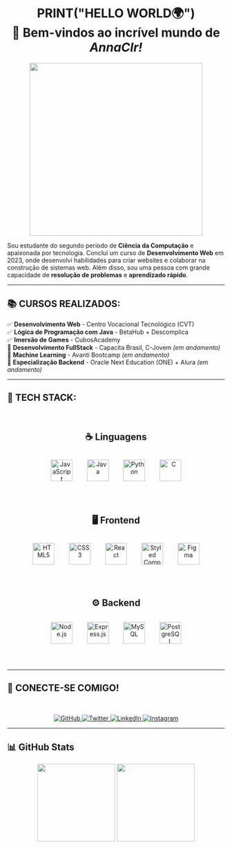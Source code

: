 <h1 align="center">
  PRINT("HELLO WORLD🌍")
  <br>
  🚀 Bem-vindos ao incrível mundo de <i>AnnaClr!</i>
</h1>

<p align="center">
  <img src="https://media.giphy.com/media/QTfX9Ejfra3ZmNxh6B/giphy.gif" width="400" height="auto" />
</p>

Sou estudante do segundo período de **Ciência da Computação** e apaixonada por tecnologia. Concluí um curso de **Desenvolvimento Web** em 2023, onde desenvolvi habilidades para criar websites e colaborar na construção de sistemas web. Além disso, sou uma pessoa com grande capacidade de **resolução de problemas** e **aprendizado rápido**.

---

## 📚 CURSOS REALIZADOS:
✅ **Desenvolvimento Web** - Centro Vocacional Tecnológico (CVT)  
✅ **Lógica de Programação com Java** - BetaHub + Descomplica  
✅ **Imersão de Games** - CubosAcademy  
🚀 **Desenvolvimento FullStack** - Capacita Brasil, C-Jovem *(em andamento)*  
🚀 **Machine Learning** - Avanti Bootcamp *(em andamento)*  
🚀 **Especialização Backend** - Oracle Next Education (ONE) + Alura *(em andamento)*  

---

## 🚀 TECH STACK:

  <br>

### <h2 align="center">☕ Linguagens</h2>
<p align="center">
  <img src="https://profilinator.rishav.dev/skills-assets/javascript-original.svg" alt="JavaScript" height="50" style="margin: 15px;" />
  <img src="https://profilinator.rishav.dev/skills-assets/java-original-wordmark.svg" alt="Java" height="50" style="margin: 15px;" />
  <img src="https://profilinator.rishav.dev/skills-assets/python-original.svg" alt="Python" height="50" style="margin: 15px;" />
  <img src="https://profilinator.rishav.dev/skills-assets/c-original.svg" alt="C" height="50" style="margin: 15px;" />
</p>

  <br>
  
### <h2 align="center">🖥️ Frontend</h2>
<p align="center">
  <img src="https://profilinator.rishav.dev/skills-assets/html5-original-wordmark.svg" alt="HTML5" height="50" style="margin: 15px;" />
  <img src="https://profilinator.rishav.dev/skills-assets/css3-original-wordmark.svg" alt="CSS3" height="50" style="margin: 15px;" />
  <img src="https://profilinator.rishav.dev/skills-assets/react-original-wordmark.svg" alt="React" height="50" style="margin: 15px;" />
  <img src="https://profilinator.rishav.dev/skills-assets/styled-components.png" alt="Styled Components" height="50" style="margin: 15px;" />
  <img src="https://profilinator.rishav.dev/skills-assets/figma-icon.svg" alt="Figma" height="50" style="margin: 15px;" />
</p>

  <br>

### <h2 align="center">⚙️ Backend</h2>
<p align="center">
  <img src="https://profilinator.rishav.dev/skills-assets/nodejs-original-wordmark.svg" alt="Node.js" height="50" style="margin: 15px;" />
  <img src="https://profilinator.rishav.dev/skills-assets/express-original-wordmark.svg" alt="Express.js" height="50" style="margin: 15px;" />
  <img src="https://profilinator.rishav.dev/skills-assets/mysql-original-wordmark.svg" alt="MySQL" height="50" style="margin: 15px;" />
  <img src="https://profilinator.rishav.dev/skills-assets/postgresql-original-wordmark.svg" alt="PostgreSQL" height="50" style="margin: 15px;" />
</p>

  <br>

---

## 🦋 CONECTE-SE COMIGO!
  <br>
<p align="center">
  <a href="https://github.com/AnnaClr" target="_blank">
    <img src="https://img.shields.io/badge/github-%2324292e.svg?&style=for-the-badge&logo=github&logoColor=white" alt="GitHub" />
  </a>
  <a href="https://twitter.com/anniewriters" target="_blank">
    <img src="https://img.shields.io/badge/twitter-%2300acee.svg?&style=for-the-badge&logo=twitter&logoColor=white" alt="Twitter" />
  </a>
  <a href="https://linkedin.com/in/annaclrr" target="_blank">
    <img src="https://img.shields.io/badge/linkedin-%231E77B5.svg?&style=for-the-badge&logo=linkedin&logoColor=white" alt="LinkedIn" />
  </a>
  <a href="https://instagram.com/_annaclrr" target="_blank">
    <img src="https://img.shields.io/badge/instagram-%23000000.svg?&style=for-the-badge&logo=instagram&logoColor=white" alt="Instagram" />
  </a>
    <br>
</p>

---

## 📊 GitHub Stats
<p align="center">
  <img loading="lazy" height="180em" src="https://github-readme-stats.vercel.app/api/top-langs/?username=AnnaClr&layout=compact&langs_count=7&theme=radical"/>
  <img loading="lazy" height="180em" src="https://github-readme-stats.vercel.app/api?username=AnnaClr&show_icons=true&theme=radical&include_all_commits=true&count_private=true"/>
</p>
